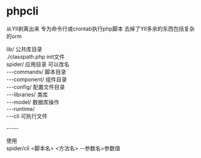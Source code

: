 phpcli
======

从YII剥离出来 专为命令行或crontab执行php脚本
去掉了YII多余的东西包括复杂的orm


<p>lib/  公共库目录<br>
./classpath.php   init文件<br>
spider/   应用目录  可以改名<br>
---commands/     脚本目录<br>
---component/    组件目录<br>
---config/       配置文件目录<br>
---libraries/    类库<br>
---model/        数据库操作<br>
---runtime/ <br>
---cli           可执行文件<br>
</p>
-----

使用 <br>
spider/cli  <脚本名>  <方法名>  --参数名=参数值
